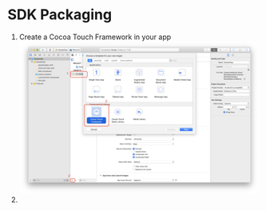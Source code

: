 # SDK Packaging

1. Create a Cocoa Touch Framework in your app   
![screenshot](https://raw.githubusercontent.com/Catherine22/iOS-tutorial/master/screenshots/sdk1.png)  
2. 
